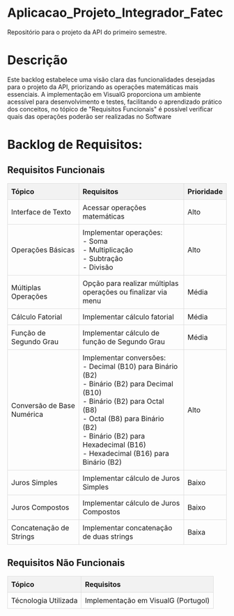 # Aplicacao_Projeto_Integrador_Fatec
Repositório para o projeto da API do primeiro semestre.

# Descrição

Este backlog estabelece uma visão clara das funcionalidades desejadas para o projeto da API, priorizando as operações matemáticas mais essenciais. A implementação em VisualG proporciona um ambiente acessível para desenvolvimento e testes, facilitando o aprendizado prático dos conceitos, no tópico de "Requisitos Funcionais" é possível verificar quais das operações poderão ser realizadas no Software

# Backlog de Requisitos:

## Requisitos Funcionais

<table style="width:100%; border-collapse:collapse;">
  <thead>
    <tr>
      <th style="border: 1px solid #ddd; padding: 8px; text-align:left; background-color:#f2f2f2;">Tópico</th>
      <th style="border: 1px solid #ddd; padding: 8px; text-align:left; background-color:#f2f2f2;">Requisitos</th>
      <th style="border: 1px solid #ddd; padding: 8px; text-align:left; background-color:#f2f2f2;">Prioridade</th>
    </tr>
  </thead>
  <tbody>
    <tr>
      <td style="border: 1px solid #ddd; padding: 8px;">Interface de Texto</td>
      <td style="border: 1px solid #ddd; padding: 8px;">Acessar operações matemáticas</td>
      <td style="border: 1px solid #ddd; padding: 8px;">Alto</td>
    </tr>
    <tr>
      <td style="border: 1px solid #ddd; padding: 8px;">Operações Básicas</td>
      <td style="border: 1px solid #ddd; padding: 8px;">Implementar operações: <br>
          - Soma <br>
          - Multiplicação <br>
          - Subtração <br>
          - Divisão
      </td>
      <td style="border: 1px solid #ddd; padding: 8px;">Alto</td>
    </tr>
    <tr>
      <td style="border: 1px solid #ddd; padding: 8px;">Múltiplas Operações</td>
      <td style="border: 1px solid #ddd; padding: 8px;">Opção para realizar múltiplas operações ou finalizar via menu</td>
      <td style="border: 1px solid #ddd; padding: 8px;">Média</td>
    </tr>
    <tr>
      <td style="border: 1px solid #ddd; padding: 8px;">Cálculo Fatorial</td>
      <td style="border: 1px solid #ddd; padding: 8px;">Implementar cálculo fatorial</td>
      <td style="border: 1px solid #ddd; padding: 8px;">Média</td>
    </tr>
    <tr>
      <td style="border: 1px solid #ddd; padding: 8px;">Função de Segundo Grau</td>
      <td style="border: 1px solid #ddd; padding: 8px;">Implementar cálculo de função de Segundo Grau</td>
      <td style="border: 1px solid #ddd; padding: 8px;">Média</td>
    </tr>
    <tr>
      <td style="border: 1px solid #ddd; padding: 8px;">Conversão de Base Numérica</td>
      <td style="border: 1px solid #ddd; padding: 8px;">
        Implementar conversões: <br>
        - Decimal (B10) para Binário (B2) <br>
        - Binário (B2) para Decimal (B10) <br>
        - Binário (B2) para Octal (B8) <br>
        - Octal (B8) para Binário (B2) <br>
        - Binário (B2) para Hexadecimal (B16) <br>
        - Hexadecimal (B16) para Binário (B2)
      </td>
      <td style="border: 1px solid #ddd; padding: 8px;">Alto</td>
    </tr>
    <tr>
      <td style="border: 1px solid #ddd; padding: 8px;">Juros Simples</td>
      <td style="border: 1px solid #ddd; padding: 8px;">Implementar cálculo de Juros Simples</td>
      <td style="border: 1px solid #ddd; padding: 8px;">Baixo</td>
    </tr>
    <tr>
      <td style="border: 1px solid #ddd; padding: 8px;">Juros Compostos</td>
      <td style="border: 1px solid #ddd; padding: 8px;">Implementar cálculo de Juros Compostos</td>
      <td style="border: 1px solid #ddd; padding: 8px;">Baixo</td>
    </tr>
    <tr>
      <td style="border: 1px solid #ddd; padding: 8px;">Concatenação de Strings</td>
      <td style="border: 1px solid #ddd; padding: 8px;">Implementar concatenação de duas strings</td>
      <td style="border: 1px solid #ddd; padding: 8px;">Baixa</td>
    </tr>
  </tbody>
</table>

## Requisitos Não Funcionais

<table style="width:100%; border-collapse:collapse;">
  <thead>
    <tr>
      <th style="border: 1px solid #ddd; padding: 8px; text-align:left; background-color:#f2f2f2;">Tópico</th>
      <th style="border: 1px solid #ddd; padding: 8px; text-align:left; background-color:#f2f2f2;">Requisitos</th>
    </tr>
  </thead>
  <tbody>
    <tr>
      <td style="border: 1px solid #ddd; padding: 8px;">Técnologia Utilizada</td>
      <td style="border: 1px solid #ddd; padding: 8px;">Implementação em VisualG (Portugol)</td>
    </tr>
  </tbody>
</table>
